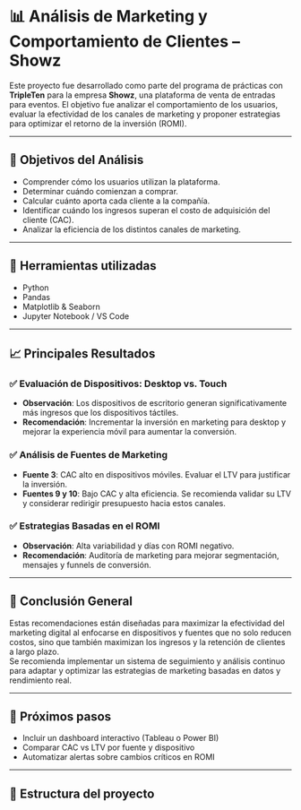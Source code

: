 # 📊 Análisis de Marketing y Comportamiento de Clientes – Showz

Este proyecto fue desarrollado como parte del programa de prácticas con **TripleTen** para la empresa **Showz**, una plataforma de venta de entradas para eventos. El objetivo fue analizar el comportamiento de los usuarios, evaluar la efectividad de los canales de marketing y proponer estrategias para optimizar el retorno de la inversión (ROMI).

---

## 🔎 Objetivos del Análisis

- Comprender cómo los usuarios utilizan la plataforma.
- Determinar cuándo comienzan a comprar.
- Calcular cuánto aporta cada cliente a la compañía.
- Identificar cuándo los ingresos superan el costo de adquisición del cliente (CAC).
- Analizar la eficiencia de los distintos canales de marketing.

---

## 🧰 Herramientas utilizadas

- Python
- Pandas
- Matplotlib & Seaborn
- Jupyter Notebook / VS Code

---

## 📈 Principales Resultados

### ✅ Evaluación de Dispositivos: Desktop vs. Touch

- **Observación**: Los dispositivos de escritorio generan significativamente más ingresos que los dispositivos táctiles.
- **Recomendación**: Incrementar la inversión en marketing para desktop y mejorar la experiencia móvil para aumentar la conversión.

### ✅ Análisis de Fuentes de Marketing

- **Fuente 3**: CAC alto en dispositivos móviles. Evaluar el LTV para justificar la inversión.
- **Fuentes 9 y 10**: Bajo CAC y alta eficiencia. Se recomienda validar su LTV y considerar redirigir presupuesto hacia estos canales.

### ✅ Estrategias Basadas en el ROMI

- **Observación**: Alta variabilidad y días con ROMI negativo.
- **Recomendación**: Auditoría de marketing para mejorar segmentación, mensajes y funnels de conversión.

---

## 📌 Conclusión General

Estas recomendaciones están diseñadas para maximizar la efectividad del marketing digital al enfocarse en dispositivos y fuentes que no solo reducen costos, sino que también maximizan los ingresos y la retención de clientes a largo plazo.  
Se recomienda implementar un sistema de seguimiento y análisis continuo para adaptar y optimizar las estrategias de marketing basadas en datos y rendimiento real.

---

## 🚀 Próximos pasos

- Incluir un dashboard interactivo (Tableau o Power BI)
- Comparar CAC vs LTV por fuente y dispositivo
- Automatizar alertas sobre cambios críticos en ROMI

---

## 📁 Estructura del proyecto



